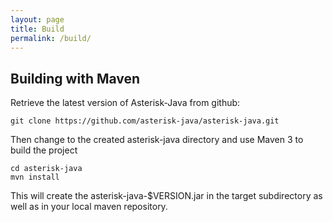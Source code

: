 ```yaml
---
layout: page
title: Build
permalink: /build/
---
```



Building with Maven
-------------------

Retrieve the latest version of Asterisk-Java from github:

    git clone https://github.com/asterisk-java/asterisk-java.git

Then change to the created asterisk-java directory and use Maven 3 to
build the project

    cd asterisk-java
    mvn install

This will create the asterisk-java-\$VERSION.jar in the target
subdirectory as well as in your local maven repository.

